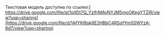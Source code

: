 Текстовая модель доступна по ссылке:[ https://drive.google.com/file/d/1oItDt7Q_YzlfrMAyNYJM5moOKegYTZiR/view?usp=sharing](https://drive.google.com/file/d/1AfYKl8sk6E2HBbC4RSqfYmSSWYzA-8d7/view?usp=sharing)
